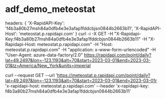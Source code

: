 # adf_demo_meteostat
  headers: {
    'X-RapidAPI-Key': 'f4b3a80b27msh84a0dfb4e3e3afap1fddcbjsn0844b2663b11',
    'X-RapidAPI-Host': 'meteostat.p.rapidapi.com'
  }
curl -i -X GET -H "X-Rapidapi-Key:f4b3a80b27msh84a0dfb4e3e3afap1fddcbjsn0844b2663b11" -H "X-Rapidapi-Host: meteostat.p.rapidapi.com" -H "Host: meteostat.p.rapidapi.com" -H "application: x-www-form-urlencoded" -H "User-Agent: azure-data-factory/2.0" https://rapidapi.com/point/daily?lat=49.2497&lon=-123.1193&alt=70&start=2023-03-01&end=2023-03-01&tz=America/New_York&units=imperial

curl --request GET --url 'https://meteostat.p.rapidapi.com/point/daily?lat=49.2497&lon=-123.1193&alt=70&start=2023-03-01&end=2023-03-01r 'x-rapidapi-host: meteostat.p.rapidapi.com' --header 'x-rapidapi-key: f4b3a80b27msh84a0dfb4e3e3afap1fddcbjsn0844b2663b11'
